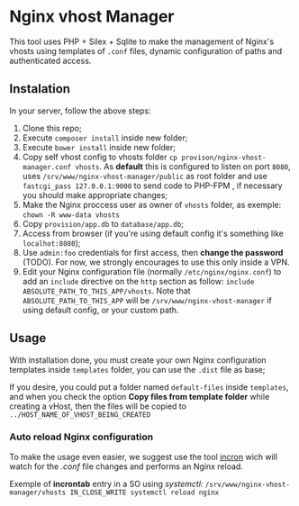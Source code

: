 # Nginx vhost Manager

This tool uses PHP + Silex + Sqlite to make the management of Nginx's vhosts using templates of `.conf` files,
dynamic configuration of paths and authenticated access.

## Instalation
In your server, follow the above steps:

1. Clone this repo;
1. Execute `composer install` inside new folder;
1. Execute `bower install` inside new folder;
1. Copy self vhost config to vhosts folder `cp provison/nginx-vhost-manager.conf vhosts`.
As **default** this is configured to listen on port `8080`, uses
`/srv/www/nginx-vhost-manager/public` as root folder and use `fastcgi_pass 127.0.0.1:9000`
to send code to PHP-FPM ,
if necessary you should make appropriate changes;
1. Make the Nginx proccess user as owner of `vhosts` folder, as exemple: `chown -R www-data vhosts`
1. Copy `provision/app.db` to `database/app.db`;
1. Access from browser (if you're using default config it's something like `localhot:8080`);
1. Use `admin:foo` credentials for first access, then **change the password** (TODO).
For now, we strongly encourages to use this only inside a VPN.
1. Edit your Nginx configuration file (normally `/etc/nginx/nginx.conf`) to add
an `include` directive on the `http` section as follow: `include ABSOLUTE_PATH_TO_THIS_APP/vhosts`.
Note that `ABSOLUTE_PATH_TO_THIS_APP` will be `/srv/www/nginx-vhost-manager`
if using default config, or your custom path.

## Usage
With installation done, you must create your own Nginx configuration templates inside `templates` folder,
you can use the `.dist` file as base;

If you desire, you could put a folder named `default-files` inside `templates`, and when you check the option 
**Copy files from template folder** while creating a vHost, then the files will be copied to `../HOST_NAME_OF_VHOST_BEING_CREATED`

### Auto reload Nginx configuration
To make the usage even easier, we suggest use the tool [incron](http://inotify.aiken.cz/?section=incron&page=doc&lang=en) wich will watch for
the *.conf* file changes and performs an Nginx reload.

Exemple of **incrontab** entry in a SO using *systemctl*: `/srv/www/nginx-vhost-manager/vhosts IN_CLOSE_WRITE systemctl reload nginx`